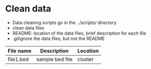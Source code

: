 # Clean data

- Data cleaning scripts go in the ../scripts/ directory 
- clean data files
- README: location of the data files, brief description for each file 
- .gitignore the data files, but not the README

| File name | Description | Location |
| --- |--- |--- |
| file1.bed | sample bed file | cluster |

